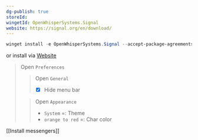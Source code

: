 ```yaml
---
dg-publish: true
storeId: 
wingetId: OpenWhisperSystems.Signal
website: https://signal.org/en/download/
---
```



```powershell
winget install -e OpenWhisperSystems.Signal --accept-package-agreements
```

or install via [Website](https://signal.org/en/download/)

> Open `Preferences`
>> Open `General`
>> - [x] Hide menu bar
>
>> Open `Appearance`
>> - `System` =: Theme
>> - `orange to red` =: Char color



[[Install messengers]]
